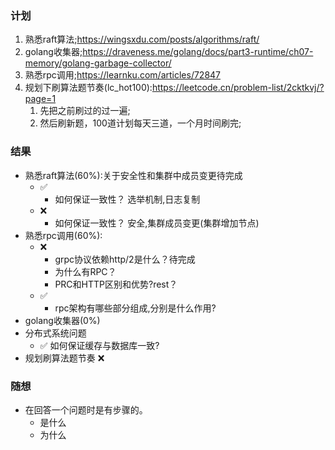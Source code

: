 ### 计划
1. 熟悉raft算法;https://wingsxdu.com/posts/algorithms/raft/
2. golang收集器;https://draveness.me/golang/docs/part3-runtime/ch07-memory/golang-garbage-collector/
3. 熟悉rpc调用;https://learnku.com/articles/72847
4. 规划下刷算法题节奏(lc_hot100):https://leetcode.cn/problem-list/2cktkvj/?page=1
    1. 先把之前刷过的过一遍;
    2. 然后刷新题，100道计划每天三道，一个月时间刷完;



### 结果 
- 熟悉raft算法(60%):关于安全性和集群中成员变更待完成
    - ✅
        - 如何保证一致性？ 选举机制,日志复制   
    - ❌
        - 如何保证一致性？ 安全,集群成员变更(集群增加节点)   
- 熟悉rpc调用(60%):
  - ❌
    - grpc协议依赖http/2是什么？待完成
    - 为什么有RPC？
    - PRC和HTTP区别和优势?rest？ 
  - ✅
    - rpc架构有哪些部分组成,分别是什么作用?
- golang收集器(0%)
- 分布式系统问题
    - ✅ 如何保证缓存与数据库一致?
- 规划刷算法题节奏 ❌



### 随想
- 在回答一个问题时是有步骤的。
  - 是什么
  - 为什么